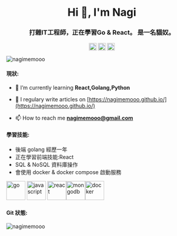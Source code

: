 <h1 align="center">Hi 👋, I'm Nagi</h1>
<h3 align="center">打雜IT工程師，正在學習Go & React。 是一名貓奴。</h3>

<p align="center">
<a href="https://fb.com/nagimemooo" target="blank"><img align="center" src="https://cdn.jsdelivr.net/npm/simple-icons@3.0.1/icons/facebook.svg" alt="nagimemooo" height="20" width="20" /></a>
<a href="https://instagram.com/nagimemooo" target="blank"><img align="center" src="https://cdn.jsdelivr.net/npm/simple-icons@3.0.1/icons/instagram.svg" alt="nagimemooo" height="20" width="20" /></a>
<a href="https://www.youtube.com/c/nagimemooo" target="blank"><img align="center" src="https://cdn.jsdelivr.net/npm/simple-icons@3.0.1/icons/youtube.svg" alt="nagimemooo" height="20" width="20" /></a>
</p>
<p align="left"> <img src="https://komarev.com/ghpvc/?username=nagimemooo" alt="nagimemooo" /> </p>

#### 現狀:
- 🌱 I’m currently learning **React,Golang,Python**

- 📝 I regulary write articles on [https://nagimemooo.github.io/](https://nagimemooo.github.io/)

- 📫 How to reach me **nagimemooo@gmail.com**


#### 學習技能:
- 後端 golang 經歷一年
- 正在學習前端技能:React
- SQL & NoSQL 資料庫操作
- 會使用 docker & docker compose 啟動服務

<p align="left"> <img src="https://devicons.github.io/devicon/devicon.git/icons/go/go-original.svg" alt="go" width="50" height="50"/> <img src="https://devicons.github.io/devicon/devicon.git/icons/javascript/javascript-original.svg" alt="javascript" width="50" height="50"/> 
<img src="https://devicons.github.io/devicon/devicon.git/icons/react/react-original-wordmark.svg" alt="react" width="50" height="50"/><img src="https://devicons.github.io/devicon/devicon.git/icons/mongodb/mongodb-original-wordmark.svg" alt="mongodb" width="50 height="50"/><img src="https://devicons.github.io/devicon/devicon.git/icons/docker/docker-original-wordmark.svg" alt="docker" width="50" height="50"/> </p>

#### Git 狀態:
<p align="left"> <img src="https://github-readme-stats.vercel.app/api?username=nagimemooo&show_icons=true" alt="nagimemooo" /> </p>


